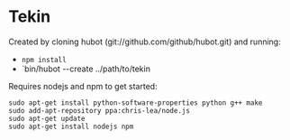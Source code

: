 # Tekin

Created by cloning hubot (git://github.com/github/hubot.git) and running:

* `npm install`
* `bin/hubot --create ../path/to/tekin

Requires nodejs and npm to get started:

	sudo apt-get install python-software-properties python g++ make
	sudo add-apt-repository ppa:chris-lea/node.js
	sudo apt-get update
	sudo apt-get install nodejs npm
